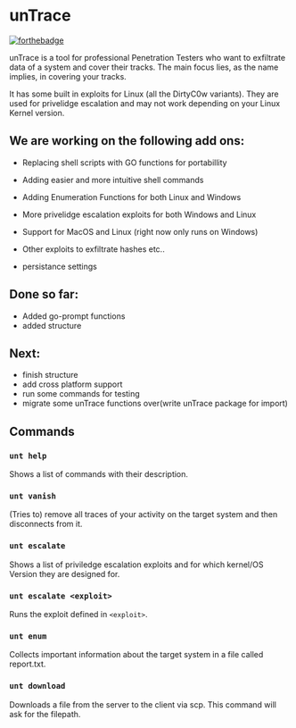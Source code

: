 # unTrace
[![forthebadge](https://forthebadge.com/images/badges/fuck-it-ship-it.svg)](https://forthebadge.com)


unTrace is a tool for professional Penetration Testers who want to exfiltrate data of a system and cover their tracks.
The main focus lies, as the name implies, in covering your tracks.

It has some built in exploits for Linux (all the DirtyC0w variants). They are used for privelidge escalation and may not work depending on your Linux Kernel version.

## We are working on the following add ons:
- Replacing shell scripts with GO functions for portabillity

- Adding easier and more intuitive shell commands

- Adding Enumeration Functions for both Linux and Windows

- More privelidge escalation exploits for both Windows and Linux

- Support for MacOS and Linux (right now only runs on Windows)

- Other exploits to exfiltrate hashes etc..

- persistance settings

## Done so far:
- Added go-prompt functions
- added structure

## Next:
- finish structure
- add cross platform support
- run some commands for testing
- migrate some unTrace functions over(write unTrace package for import)


## Commands

### `unt help`

Shows a list of commands with their description.

### `unt vanish`

(Tries to) remove all traces of your activity on the target system and then disconnects from it.

### `unt escalate`

Shows a list of priviledge escalation exploits and for which kernel/OS Version they are designed for.

### `unt escalate <exploit>`

Runs the exploit defined in `<exploit>`.

### `unt enum`

Collects important information about the target system in a file called report.txt.

### `unt download`

Downloads a file from the server to the client via scp. This command will ask for the filepath.

